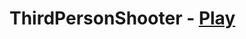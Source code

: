 # ThirdPersonShooter - <a href="https://anuraag-saxena.github.io/ThirdPersonShooter-Play/index.html"> Play </a>
